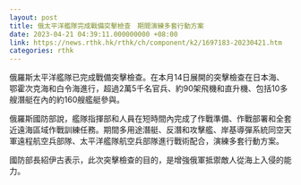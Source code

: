 ```yaml
---
layout: post
title: 俄太平洋艦隊完成戰備突擊檢查　期間演練多套行動方案
date: 2023-04-21 04:39:11.000000000 +08:00
link: https://news.rthk.hk/rthk/ch/component/k2/1697183-20230421.htm
categories: rthk
---
```


俄羅斯太平洋艦隊已完成戰備突擊檢查。在本月14日展開的突擊檢查在日本海、鄂霍次克海和白令海進行，超過2萬5千名官兵、約90架飛機和直升機、包括10多艘潛艇在內的約160艘艦艇參與。

俄羅斯國防部說，艦隊指揮部和人員在短時間內完成了作戰準備、作戰部署和全套近遠海區域作戰訓練任務。期間多用途潛艇、反潛和攻擊艦、岸基導彈系統同空天軍遠程航空兵部隊、太平洋艦隊航空兵部隊進行戰術配合，演練多套行動方案。

國防部長紹伊古表示，此次突擊檢查的目的，是增強俄軍抵禦敵人從海上入侵的能力。
